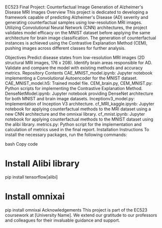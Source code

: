 EC523 Final Project: Counterfactual Image Generation of Alzheimer's Disease MRI Images
Overview
This project is dedicated to developing a framework capable of predicting Alzheimer's Disease (AD) severity and generating counterfactual samples using low-resolution MRI images. Utilizing Convolutional Neural Network (CNN) architectures, the project validates model efficacy on the MNIST dataset before applying the same architecture for brain image classification. The generation of counterfactual instances is achieved using the Contrastive Explanation Method (CEM), pushing images across different classes for further analysis.

Objectives
Predict disease states from low-resolution MRI images (2D structural MRI images, 176 x 208).
Identify brain areas responsible for AD.
Validate and compare the model with existing methods and accuracy metrics.
Repository Contents
CAE_MNIST_model.ipynb: Jupyter notebook implementing a Convolutional Autoencoder for the MNIST dataset.
CAE_MNIST_model.h5: Trained model file.
CEM_brain.py, CEM_MNIST.py: Python scripts for implementing the Contrastive Explanation Method.
DenseNetModel.ipynb: Jupyter notebook providing DenseNet architecture for both MNIST and brain image datasets.
Inceptionv3_model.py: Implementation of Inception V3 architecture.
cf_MRI_kaggle.ipynb: Jupyter notebook for applying counterfactual methods to the MRI dataset using a new CNN architecture and the omnixai library.
cf_mnist.ipynb: Jupyter notebook for applying counterfactual methods to the MNIST dataset using the alibi library.
metrics.py: Python script for the implementation and calculation of metrics used in the final report.
Installation Instructions
To install the necessary packages, run the following commands:

bash
Copy code
# Install Alibi library
pip install tensorflow[alibi]

# Install omnixai
pip install omnixai
Acknowledgements
This project is part of the EC523 coursework at [University Name]. We extend our gratitude to our professors and colleagues for their invaluable guidance and support.

